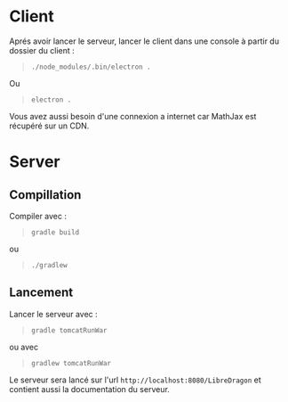 # Client

Aprés avoir lancer le serveur,
lancer le client dans une console à partir du dossier du client :

> `./node_modules/.bin/electron .`

Ou

> `electron .`

Vous avez aussi besoin d'une connexion a internet car MathJax est récupéré sur un CDN.

# Server

## Compillation

Compiler avec :
>`gradle build`

ou 

> `./gradlew `

## Lancement

Lancer le serveur avec :

> `gradle tomcatRunWar`
 
 ou avec 
 
> `gradlew tomcatRunWar`

Le serveur sera lancé sur l'url `http://localhost:8080/LibreDragon` et contient aussi la documentation du serveur.
